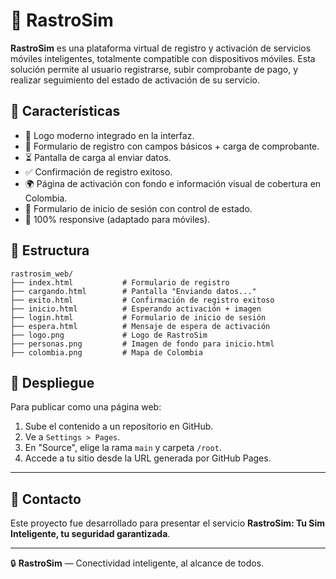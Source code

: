 
# 📶 RastroSim

**RastroSim** es una plataforma virtual de registro y activación de servicios móviles inteligentes, totalmente compatible con dispositivos móviles. Esta solución permite al usuario registrarse, subir comprobante de pago, y realizar seguimiento del estado de activación de su servicio.

## 🧩 Características

- 📲 Logo moderno integrado en la interfaz.
- 📝 Formulario de registro con campos básicos + carga de comprobante.
- ⏳ Pantalla de carga al enviar datos.
- ✅ Confirmación de registro exitoso.
- 🌍 Página de activación con fondo e información visual de cobertura en Colombia.
- 🔐 Formulario de inicio de sesión con control de estado.
- 📱 100% responsive (adaptado para móviles).

## 📁 Estructura

```
rastrosim_web/
├── index.html           # Formulario de registro
├── cargando.html        # Pantalla "Enviando datos..."
├── exito.html           # Confirmación de registro exitoso
├── inicio.html          # Esperando activación + imagen
├── login.html           # Formulario de inicio de sesión
├── espera.html          # Mensaje de espera de activación
├── logo.png             # Logo de RastroSim
├── personas.png         # Imagen de fondo para inicio.html
├── colombia.png         # Mapa de Colombia
```

## 🚀 Despliegue

Para publicar como una página web:

1. Sube el contenido a un repositorio en GitHub.
2. Ve a `Settings > Pages`.
3. En "Source", elige la rama `main` y carpeta `/root`.
4. Accede a tu sitio desde la URL generada por GitHub Pages.

---

## 💬 Contacto

Este proyecto fue desarrollado para presentar el servicio **RastroSim: Tu Sim Inteligente, tu seguridad garantizada**.

---

🔒 **RastroSim** — Conectividad inteligente, al alcance de todos.

